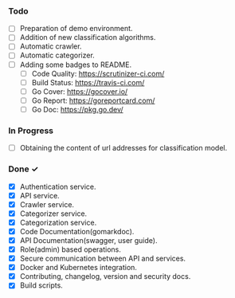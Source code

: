 ### Todo

- [ ] Preparation of demo environment.
- [ ] Addition of new classification algorithms.
- [ ] Automatic crawler.
- [ ] Automatic categorizer.
- [ ] Adding some badges to README.
  - [ ]	Code Quality: https://scrutinizer-ci.com/
  - [ ] Build Status: https://travis-ci.com/
  - [ ] Go Cover: https://gocover.io/
  - [ ] Go Report: https://goreportcard.com/
  - [ ] Go Doc: https://pkg.go.dev/
### In Progress

- [ ] Obtaining the content of url addresses for classification model.

### Done ✓

- [x] Authentication service.
- [x] API service.
- [x] Crawler service.
- [x] Categorizer service.
- [x] Categorization service.
- [x] Code Documentation(gomarkdoc).
- [x] API Documentation(swagger, user guide).
- [x] Role(admin) based operations.
- [x] Secure communication between API and services.
- [x] Docker and Kubernetes integration.
- [x] Contributing, changelog, version and security docs.
- [x] Build scripts.
